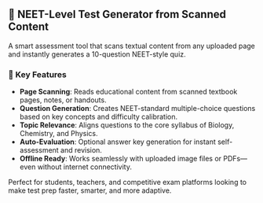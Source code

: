 ## 📄 NEET-Level Test Generator from Scanned Content

A smart assessment tool that scans textual content from any uploaded page and instantly generates a 10-question NEET-style quiz.

### 🧠 Key Features
- **Page Scanning**: Reads educational content from scanned textbook pages, notes, or handouts.
- **Question Generation**: Creates NEET-standard multiple-choice questions based on key concepts and difficulty calibration.
- **Topic Relevance**: Aligns questions to the core syllabus of Biology, Chemistry, and Physics.
- **Auto-Evaluation**: Optional answer key generation for instant self-assessment and revision.
- **Offline Ready**: Works seamlessly with uploaded image files or PDFs—even without internet connectivity.

Perfect for students, teachers, and competitive exam platforms looking to make test prep faster, smarter, and more adaptive.
